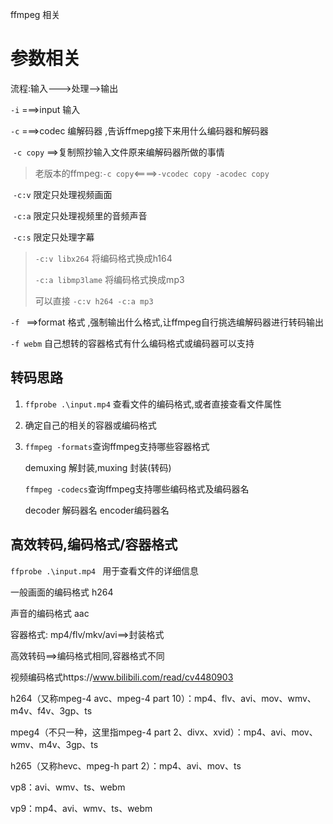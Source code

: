 ffmpeg 相关

# 参数相关

流程:输入--->处理-->输出

`-i` ===>input 输入

`-c` ===>codec 编解码器 ,告诉ffmepg接下来用什么编码器和解码器

​		`-c copy` ==>复制照抄输入文件原来编解码器所做的事情

> ​	老版本的ffmpeg:`-c copy`<====>`-vcodec copy -acodec copy`

​		`-c:v` 限定只处理视频画面

​		`-c:a` 限定只处理视频里的音频声音

​		`-c:s` 限定只处理字幕

> `-c:v libx264` 将编码格式换成h164
>
> `-c:a libmp3lame` 将编码格式换成mp3
>
> 
>
> 可以直接 `-c:v h264 -c:a mp3`

`-f ` ==>format 格式 ,强制输出什么格式,让ffmpeg自行挑选编解码器进行转码输出

`-f webm` 自己想转的容器格式有什么编码格式或编码器可以支持

## 转码思路

1. `ffprobe .\input.mp4` 查看文件的编码格式,或者直接查看文件属性

2. 确定自己的相关的容器或编码格式

3. `ffmpeg -formats`查询ffmpeg支持哪些容器格式

   demuxing 解封装,muxing 封装(转码)

   `ffmpeg -codecs`查询ffmpeg支持哪些编码格式及编码器名

   decoder 解码器名 encoder编码器名



## 高效转码,编码格式/容器格式

`ffprobe .\input.mp4 ` 用于查看文件的详细信息

一般画面的编码格式 h264

声音的编码格式 aac

容器格式: mp4/flv/mkv/avi==>封装格式



高效转码==>编码格式相同,容器格式不同

视频编码格式https://www.bilibili.com/read/cv4480903

<p>h264（又称mpeg-4 avc、mpeg-4 part 10）：mp4、flv、avi、mov、wmv、m4v、f4v、3gp、ts</p>

 mpeg4（不只一种，这里指mpeg-4 part 2、divx、xvid）：mp4、avi、mov、wmv、m4v、3gp、ts 

 h265（又称hevc、mpeg-h part 2）：mp4、avi、mov、ts 

 vp8：avi、wmv、ts、webm 

 vp9：mp4、avi、wmv、ts、webm 






